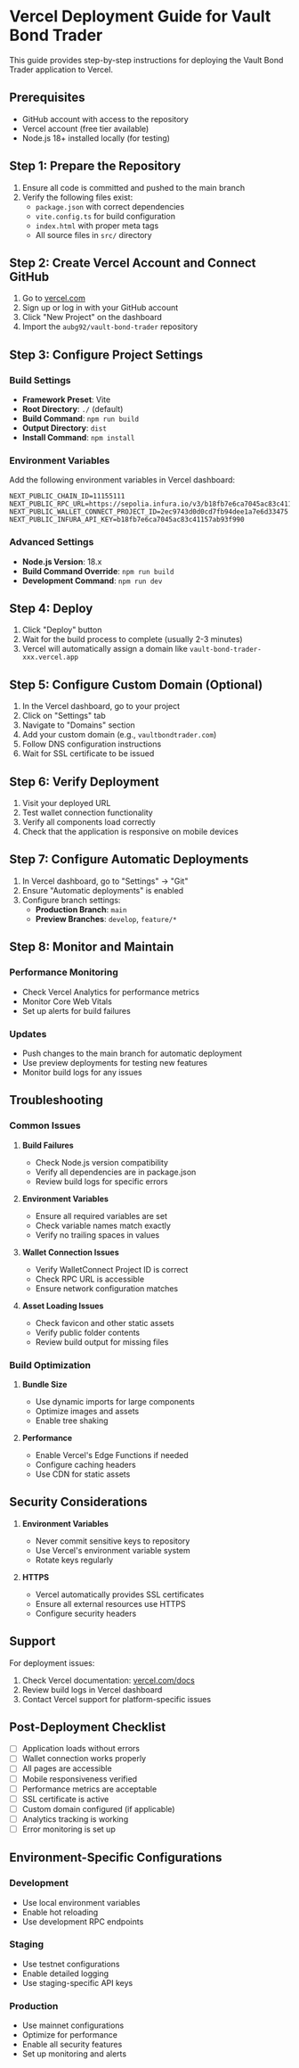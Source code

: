 # Vercel Deployment Guide for Vault Bond Trader

This guide provides step-by-step instructions for deploying the Vault Bond Trader application to Vercel.

## Prerequisites

- GitHub account with access to the repository
- Vercel account (free tier available)
- Node.js 18+ installed locally (for testing)

## Step 1: Prepare the Repository

1. Ensure all code is committed and pushed to the main branch
2. Verify the following files exist:
   - `package.json` with correct dependencies
   - `vite.config.ts` for build configuration
   - `index.html` with proper meta tags
   - All source files in `src/` directory

## Step 2: Create Vercel Account and Connect GitHub

1. Go to [vercel.com](https://vercel.com)
2. Sign up or log in with your GitHub account
3. Click "New Project" on the dashboard
4. Import the `aubg92/vault-bond-trader` repository

## Step 3: Configure Project Settings

### Build Settings
- **Framework Preset**: Vite
- **Root Directory**: `./` (default)
- **Build Command**: `npm run build`
- **Output Directory**: `dist`
- **Install Command**: `npm install`

### Environment Variables
Add the following environment variables in Vercel dashboard:

```
NEXT_PUBLIC_CHAIN_ID=11155111
NEXT_PUBLIC_RPC_URL=https://sepolia.infura.io/v3/b18fb7e6ca7045ac83c41157ab93f990
NEXT_PUBLIC_WALLET_CONNECT_PROJECT_ID=2ec9743d0d0cd7fb94dee1a7e6d33475
NEXT_PUBLIC_INFURA_API_KEY=b18fb7e6ca7045ac83c41157ab93f990
```

### Advanced Settings
- **Node.js Version**: 18.x
- **Build Command Override**: `npm run build`
- **Development Command**: `npm run dev`

## Step 4: Deploy

1. Click "Deploy" button
2. Wait for the build process to complete (usually 2-3 minutes)
3. Vercel will automatically assign a domain like `vault-bond-trader-xxx.vercel.app`

## Step 5: Configure Custom Domain (Optional)

1. In the Vercel dashboard, go to your project
2. Click on "Settings" tab
3. Navigate to "Domains" section
4. Add your custom domain (e.g., `vaultbondtrader.com`)
5. Follow DNS configuration instructions
6. Wait for SSL certificate to be issued

## Step 6: Verify Deployment

1. Visit your deployed URL
2. Test wallet connection functionality
3. Verify all components load correctly
4. Check that the application is responsive on mobile devices

## Step 7: Configure Automatic Deployments

1. In Vercel dashboard, go to "Settings" → "Git"
2. Ensure "Automatic deployments" is enabled
3. Configure branch settings:
   - **Production Branch**: `main`
   - **Preview Branches**: `develop`, `feature/*`

## Step 8: Monitor and Maintain

### Performance Monitoring
- Check Vercel Analytics for performance metrics
- Monitor Core Web Vitals
- Set up alerts for build failures

### Updates
- Push changes to the main branch for automatic deployment
- Use preview deployments for testing new features
- Monitor build logs for any issues

## Troubleshooting

### Common Issues

1. **Build Failures**
   - Check Node.js version compatibility
   - Verify all dependencies are in package.json
   - Review build logs for specific errors

2. **Environment Variables**
   - Ensure all required variables are set
   - Check variable names match exactly
   - Verify no trailing spaces in values

3. **Wallet Connection Issues**
   - Verify WalletConnect Project ID is correct
   - Check RPC URL is accessible
   - Ensure network configuration matches

4. **Asset Loading Issues**
   - Check favicon and other static assets
   - Verify public folder contents
   - Review build output for missing files

### Build Optimization

1. **Bundle Size**
   - Use dynamic imports for large components
   - Optimize images and assets
   - Enable tree shaking

2. **Performance**
   - Enable Vercel's Edge Functions if needed
   - Configure caching headers
   - Use CDN for static assets

## Security Considerations

1. **Environment Variables**
   - Never commit sensitive keys to repository
   - Use Vercel's environment variable system
   - Rotate keys regularly

2. **HTTPS**
   - Vercel automatically provides SSL certificates
   - Ensure all external resources use HTTPS
   - Configure security headers

## Support

For deployment issues:
1. Check Vercel documentation: [vercel.com/docs](https://vercel.com/docs)
2. Review build logs in Vercel dashboard
3. Contact Vercel support for platform-specific issues

## Post-Deployment Checklist

- [ ] Application loads without errors
- [ ] Wallet connection works properly
- [ ] All pages are accessible
- [ ] Mobile responsiveness verified
- [ ] Performance metrics are acceptable
- [ ] SSL certificate is active
- [ ] Custom domain configured (if applicable)
- [ ] Analytics tracking is working
- [ ] Error monitoring is set up

## Environment-Specific Configurations

### Development
- Use local environment variables
- Enable hot reloading
- Use development RPC endpoints

### Staging
- Use testnet configurations
- Enable detailed logging
- Use staging-specific API keys

### Production
- Use mainnet configurations
- Optimize for performance
- Enable all security features
- Set up monitoring and alerts
